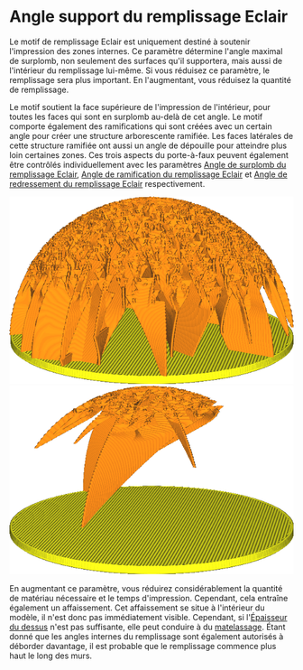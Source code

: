 Angle support du remplissage Eclair
====
Le motif de remplissage Eclair est uniquement destiné à soutenir l'impression des zones internes. Ce paramètre détermine l'angle maximal de surplomb, non seulement des surfaces qu'il supportera, mais aussi de l'intérieur du remplissage lui-même. Si vous réduisez ce paramètre, le remplissage sera plus important. En l'augmentant, vous réduisez la quantité de remplissage.

Le motif soutient la face supérieure de l'impression de l'intérieur, pour toutes les faces qui sont en surplomb au-delà de cet angle. Le motif comporte également des ramifications  qui sont créées avec un certain angle pour créer une structure arborescente ramifiée. Les faces latérales de cette structure ramifiée ont aussi un angle de dépouille pour atteindre plus loin certaines zones. Ces trois aspects du porte-à-faux peuvent également être contrôlés individuellement avec les paramètres [Angle de surplomb du remplissage Eclair](lightning_infill_overhang_angle.md), [Angle de ramification du remplissage Eclair](lightning_infill_prune_angle.md) et [Angle de redressement du remplissage Eclair](lightning_infill_straightening_angle.md) respectivement.


![Avec un angle de surplomb faible, un soutien important est nécessaire.](../../../articles/images/lightning_infill_support_angle_30.png)
![Avec un angle de surplomb élevé, les surplombs abrupts sont autorisés](../../../articles/images/lightning_infill_support_angle_60.png)

En augmentant ce paramètre, vous réduirez considérablement la quantité de matériau nécessaire et le temps d'impression. Cependant, cela entraîne également un affaissement. Cet affaissement se situe à l'intérieur du modèle, il n'est donc pas immédiatement visible. Cependant, si l'[Épaisseur du dessus](../top_bottom/top_thickness.md) n'est pas suffisante, elle peut conduire à du [matelassage](../troubleshooting/pillowing.md). Étant donné que les angles internes du remplissage sont également autorisés à déborder davantage, il est probable que le remplissage commence plus haut le long des murs.

